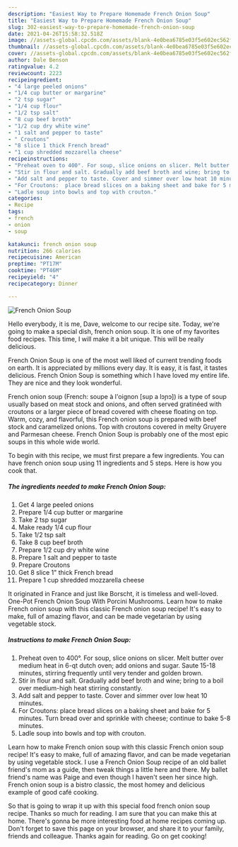 ```yaml
---
description: "Easiest Way to Prepare Homemade French Onion Soup"
title: "Easiest Way to Prepare Homemade French Onion Soup"
slug: 302-easiest-way-to-prepare-homemade-french-onion-soup
date: 2021-04-26T15:58:32.518Z
image: //assets-global.cpcdn.com/assets/blank-4e0bea6785e03f5e602ec562f230caae08da540cada707380b4fe1bbebba43da.png
thumbnail: //assets-global.cpcdn.com/assets/blank-4e0bea6785e03f5e602ec562f230caae08da540cada707380b4fe1bbebba43da.png
cover: //assets-global.cpcdn.com/assets/blank-4e0bea6785e03f5e602ec562f230caae08da540cada707380b4fe1bbebba43da.png
author: Dale Benson
ratingvalue: 4.2
reviewcount: 2223
recipeingredient:
- "4 large peeled onions"
- "1/4 cup butter or margarine"
- "2 tsp sugar"
- "1/4 cup flour"
- "1/2 tsp salt"
- "8 cup beef broth"
- "1/2 cup dry white wine"
- "1 salt and pepper to taste"
- " Croutons"
- "8 slice 1 thick French bread"
- "1 cup shredded mozzarella cheese"
recipeinstructions:
- "Preheat oven to 400°. For soup, slice onions on slicer. Melt butter over medium heat in 6-qt dutch oven; add onions and sugar. Saute 15-18 minutes, stirring frequently until very tender and golden brown."
- "Stir in flour and salt. Gradually add beef broth and wine; bring to a boil over medium-high heat stirring constantly."
- "Add salt and pepper to taste. Cover and simmer over low heat 10 minutes."
- "For Croutons:  place bread slices on a baking sheet and bake for 5 minutes. Turn bread over and sprinkle with cheese; continue to bake 5-8 minutes."
- "Ladle soup into bowls and top with crouton."
categories:
- Recipe
tags:
- french
- onion
- soup

katakunci: french onion soup 
nutrition: 266 calories
recipecuisine: American
preptime: "PT17M"
cooktime: "PT46M"
recipeyield: "4"
recipecategory: Dinner

---
```



![French Onion Soup](//assets-global.cpcdn.com/assets/blank-4e0bea6785e03f5e602ec562f230caae08da540cada707380b4fe1bbebba43da.png)

Hello everybody, it is me, Dave, welcome to our recipe site. Today, we're going to make a special dish, french onion soup. It is one of my favorites food recipes. This time, I will make it a bit unique. This will be really delicious.

French Onion Soup is one of the most well liked of current trending foods on earth. It is appreciated by millions every day. It is easy, it is fast, it tastes delicious. French Onion Soup is something which I have loved my entire life. They are nice and they look wonderful.

French onion soup (French: soupe à l&#39;oignon [sup a lɔɲɔ]) is a type of soup usually based on meat stock and onions, and often served gratinéed with croutons or a larger piece of bread covered with cheese floating on top. Warm, cozy, and flavorful, this French onion soup is prepared with beef stock and caramelized onions. Top with croutons covered in melty Gruyere and Parmesan cheese. French Onion Soup is probably one of the most epic soups in this whole wide world.


To begin with this recipe, we must first prepare a few ingredients. You can have french onion soup using 11 ingredients and 5 steps. Here is how you cook that.

<!--inarticleads1-->

##### The ingredients needed to make French Onion Soup:

1. Get 4 large peeled onions
1. Prepare 1/4 cup butter or margarine
1. Take 2 tsp sugar
1. Make ready 1/4 cup flour
1. Take 1/2 tsp salt
1. Take 8 cup beef broth
1. Prepare 1/2 cup dry white wine
1. Prepare 1 salt and pepper to taste
1. Prepare  Croutons
1. Get 8 slice 1&#34; thick French bread
1. Prepare 1 cup shredded mozzarella cheese


It originated in France and just like Borscht, it is timeless and well-loved. One-Pot French Onion Soup With Porcini Mushrooms. Learn how to make French onion soup with this classic French onion soup recipe! It&#39;s easy to make, full of amazing flavor, and can be made vegetarian by using vegetable stock. 

<!--inarticleads2-->

##### Instructions to make French Onion Soup:

1. Preheat oven to 400°. For soup, slice onions on slicer. Melt butter over medium heat in 6-qt dutch oven; add onions and sugar. Saute 15-18 minutes, stirring frequently until very tender and golden brown.
1. Stir in flour and salt. Gradually add beef broth and wine; bring to a boil over medium-high heat stirring constantly.
1. Add salt and pepper to taste. Cover and simmer over low heat 10 minutes.
1. For Croutons:  place bread slices on a baking sheet and bake for 5 minutes. Turn bread over and sprinkle with cheese; continue to bake 5-8 minutes.
1. Ladle soup into bowls and top with crouton.


Learn how to make French onion soup with this classic French onion soup recipe! It&#39;s easy to make, full of amazing flavor, and can be made vegetarian by using vegetable stock. I use a French Onion Soup recipe of an old ballet friend&#39;s mom as a guide, then tweak things a little here and there. My ballet friend&#39;s name was Paige and even though I haven&#39;t seen her since high. French onion soup is a bistro classic, the most homey and delicious example of good café cooking. 

So that is going to wrap it up with this special food french onion soup recipe. Thanks so much for reading. I am sure that you can make this at home. There's gonna be more interesting food at home recipes coming up. Don't forget to save this page on your browser, and share it to your family, friends and colleague. Thanks again for reading. Go on get cooking!
